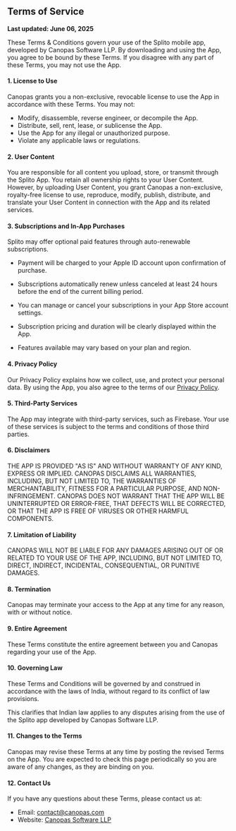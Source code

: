 ## Terms of Service

**Last updated: June 06, 2025**

These Terms & Conditions govern your use of the Splito mobile app, developed by Canopas Software LLP. By downloading and using the App, you agree to be bound by these Terms. If you disagree with any part of these Terms, you may not use the App.

#### 1. License to Use

Canopas grants you a non-exclusive, revocable license to use the App in accordance with these Terms. You may not:

- Modify, disassemble, reverse engineer, or decompile the App.
- Distribute, sell, rent, lease, or sublicense the App.
- Use the App for any illegal or unauthorized purpose.
- Violate any applicable laws or regulations.

#### 2. User Content

You are responsible for all content you upload, store, or transmit through the Splito App. You retain all ownership rights to your User Content. However, by uploading User Content, you grant Canopas a non-exclusive, royalty-free license to use, reproduce, modify, publish, distribute, and translate your User Content in connection with the App and its related services.

#### 3. Subscriptions and In-App Purchases

Splito may offer optional paid features through auto-renewable subscriptions.

- Payment will be charged to your Apple ID account upon confirmation of purchase.

- Subscriptions automatically renew unless canceled at least 24 hours before the end of the current billing period.

- You can manage or cancel your subscriptions in your App Store account settings.

- Subscription pricing and duration will be clearly displayed within the App.

- Features available may vary based on your plan and region.

#### 4. Privacy Policy
   
Our Privacy Policy explains how we collect, use, and protect your personal data. By using the App, you also agree to the terms of our [Privacy Policy](https://canopas.github.io/splito/).

#### 5. Third-Party Services

The App may integrate with third-party services, such as Firebase. Your use of these services is subject to the terms and conditions of those third parties.

#### 6. Disclaimers

THE APP IS PROVIDED "AS IS" AND WITHOUT WARRANTY OF ANY KIND, EXPRESS OR IMPLIED. CANOPAS DISCLAIMS ALL WARRANTIES, INCLUDING, BUT NOT LIMITED TO, THE WARRANTIES OF MERCHANTABILITY, FITNESS FOR A PARTICULAR PURPOSE, AND NON-INFRINGEMENT. CANOPAS DOES NOT WARRANT THAT THE APP WILL BE UNINTERRUPTED OR ERROR-FREE, THAT DEFECTS WILL BE CORRECTED, OR THAT THE APP IS FREE OF VIRUSES OR OTHER HARMFUL COMPONENTS.

#### 7. Limitation of Liability

CANOPAS WILL NOT BE LIABLE FOR ANY DAMAGES ARISING OUT OF OR RELATED TO YOUR USE OF THE APP, INCLUDING, BUT NOT LIMITED TO, DIRECT, INDIRECT, INCIDENTAL, CONSEQUENTIAL, OR PUNITIVE DAMAGES.

#### 8. Termination

Canopas may terminate your access to the App at any time for any reason, with or without notice.

#### 9. Entire Agreement

These Terms constitute the entire agreement between you and Canopas regarding your use of the App.

#### 10. Governing Law

These Terms and Conditions will be governed by and construed in accordance with the laws of India, without regard to its conflict of law provisions.

This clarifies that Indian law applies to any disputes arising from the use of the Splito app developed by Canopas Software LLP.

#### 11. Changes to the Terms

Canopas may revise these Terms at any time by posting the revised Terms on the App. You are expected to check this page periodically so you are aware of any changes, as they are binding on you.

#### 12. Contact Us

If you have any questions about these Terms, please contact us at:

- Email: [contact@canopas.com](contact@canopas.com)
- Website: [Canopas Software LLP](https://www.canopas.com/)
